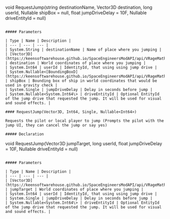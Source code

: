 void RequestJump(string destinationName, Vector3D destination, long userId, Nullable<BoundingBoxD> shipBox = null, float jumpDriveDelay = 10F, Nullable<long> driveEntityId = null)
```

##### Parameters

| Type | Name | Description |
| --- | --- | --- |
| System.String | destinationName | Name of place where you jumping |
| [Vector3D](https://keensoftwarehouse.github.io/SpaceEngineersModAPI/api/VRageMath.Vector3D.html) | destination | World coordinates of place where you jumping |
| System.Int64 | userId | IdentityId, that using using jump drive |
| System.Nullable<[BoundingBoxD](https://keensoftwarehouse.github.io/SpaceEngineersModAPI/api/VRageMath.BoundingBoxD.html)\> | shipBox | Bounding box of ship in world coordinates that would be used in gravity check |
| System.Single | jumpDriveDelay | Delay in seconds before jump |
| System.Nullable<System.Int64\> | driveEntityId | Optional EntityId of the jump drive that requested the jump. It will be used for visual and sound effects. |

#### RequestJump(Vector3D, Int64, Single, Nullable<Int64>)

Requests the pilot or local player to jump (Prompts the pilot with the jump UI, they can cancel the jump or say yes)

##### Declaration

```
void RequestJump(Vector3D jumpTarget, long userId, float jumpDriveDelay = 10F, Nullable<long> driveEntityId = null)
```

##### Parameters

| Type | Name | Description |
| --- | --- | --- |
| [Vector3D](https://keensoftwarehouse.github.io/SpaceEngineersModAPI/api/VRageMath.Vector3D.html) | jumpTarget | World coordinates of place where you jumping |
| System.Int64 | userId | IdentityId, that using using jump drive |
| System.Single | jumpDriveDelay | Delay in seconds before jump |
| System.Nullable<System.Int64\> | driveEntityId | Optional EntityId of the jump drive that requested the jump. It will be used for visual and sound effects. |